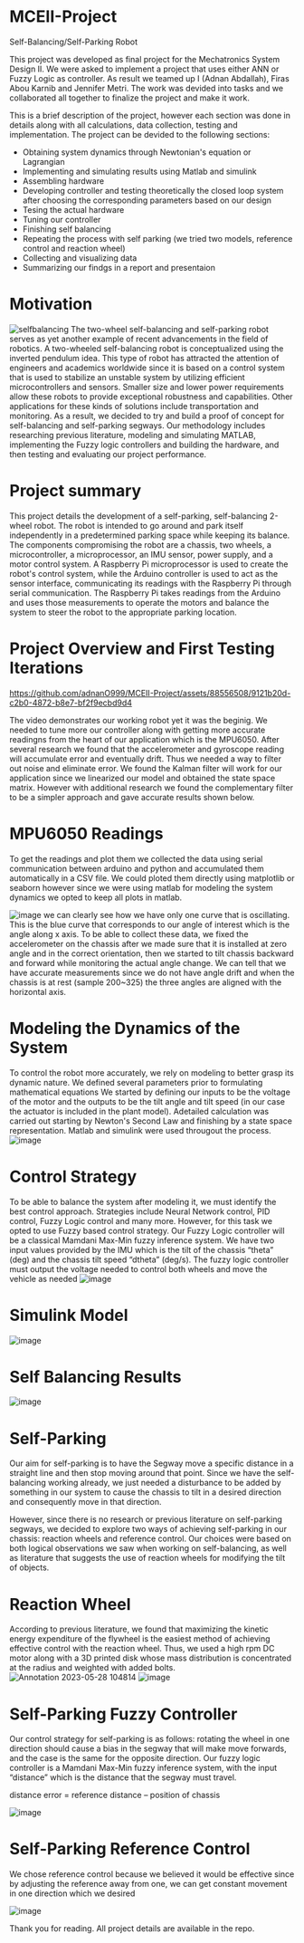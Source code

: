# MCEII-Project
Self-Balancing/Self-Parking Robot 

This project was developed as final project for the Mechatronics System Design II. We were asked to implement a project that uses either ANN or Fuzzy Logic as controller. As result we teamed up I (Adnan Abdallah), Firas Abou Karnib and Jennifer Metri. The work was devided into tasks and we collaborated all together to finalize the project and make it work. 

This is a brief description of the project, however each section was done in details along with all calculations, data collection, testing and implementation.
The project can be devided to the following sections:
* Obtaining system dynamics through Newtonian's equation or Lagrangian
* Implementing and simulating results using Matlab and simulink
* Assembling hardware
* Developing controller and testing theoretically the closed loop system after choosing the corresponding parameters based on our design
* Tesing the actual hardware
* Tuning our controller
* Finishing self balancing
* Repeating the process with self parking (we tried two models, reference control and reaction wheel)
* Collecting and visualizing data
* Summarizing our findgs in a report and presentaion
 

# Motivation
![selfbalancing](https://github.com/adnanO999/MCEII-Project/assets/88556508/9570f2c9-1389-4a82-8e89-6e6acecf86a0)
The two-wheel self-balancing and self-parking robot serves as yet another example of recent advancements in the field of robotics. A two-wheeled self-balancing robot is conceptualized using the inverted pendulum idea. This type of robot has attracted the attention of engineers and academics worldwide since it is based on a control system that is used to stabilize an unstable system by utilizing efficient microcontrollers and sensors. Smaller size and lower power requirements allow these robots to provide exceptional robustness and capabilities. Other applications for these kinds of solutions include transportation and monitoring. As a result, we decided to try and build a proof of concept for self-balancing and self-parking segways. Our methodology includes researching previous literature, modeling and simulating MATLAB, implementing the Fuzzy logic controllers and building the hardware, and then testing and evaluating our project performance.

# Project summary

This project details the development of a self-parking, self-balancing 2-wheel robot. The robot is intended to go around and park itself independently in a predetermined parking space while keeping its balance. The components compromising the robot are a chassis, two wheels, a microcontroller, a microprocessor, an IMU sensor, power supply, and a motor control system. A Raspberry Pi microprocessor is used to create the robot's control system, while the Arduino controller is used to act as the sensor interface, communicating its readings with the Raspberry Pi through serial communication. The Raspberry Pi takes readings from the Arduino and uses those measurements to operate the motors and balance the system to steer the robot to the appropriate parking location.


# Project Overview and First Testing Iterations
https://github.com/adnanO999/MCEII-Project/assets/88556508/9121b20d-c2b0-4872-b8e7-bf2f9ecbd9d4

The video demonstrates our working robot yet it was the beginig. We needed to tune more our controller along with getting more accurate readingns from the heart of our application which is the MPU6050. After several research we found that the accelerometer and gyroscope reading will accumulate error and eventually drift. Thus we needed a way to filter out noise and eliminate error. We found the Kalman filter will work for our application since we linearized our model and obtained the state space matrix. However with additional research we found the complementary filter to be a simpler approach and gave accurate results shown below.

# MPU6050 Readings 
To get the readings and plot them we collected the data using serial communication between arduino and python and accumulated them automatically in a CSV file. We could ploted them directly using matplotlib or seaborn however since we were using matlab for modeling the system dynamics we opted to keep all plots in matlab.

![image](https://github.com/adnanO999/MCEII-Project/assets/88556508/1a76a74f-060b-405e-929b-6d4012c55564)
we can clearly see how we have only one curve that is oscillating. This is the blue curve that corresponds to our angle of interest which is the angle along x axis. To be able to collect these data, we fixed the accelerometer on the chassis after we made sure that it is installed at zero angle and in the correct orientation, then we started to tilt chassis backward and forward while monitoring the actual angle change. We can tell that we have accurate measurements since we do not have angle drift and when the chassis is at rest (sample 200~325) the three angles are aligned with the horizontal axis.

# Modeling the Dynamics of the System
To control the robot more accurately, we rely on modeling to better grasp its dynamic nature. We defined several parameters prior to formulating mathematical equations
We started by defining our inputs to be the voltage of the motor and the outputs to be the tilt angle and tilt speed (in our case the actuator is included in the plant model). Adetailed calculation was carried out starting by Newton's Second Law and finishing by a state space representation. Matlab and simulink were used througout the process.
![image](https://github.com/adnanO999/MCEII-Project/assets/88556508/c282fabc-2b09-42a7-9a8c-6b0efdddf66a)

# Control Strategy
To be able to balance the system after modeling it, we must identify the best control approach. Strategies include Neural Network control, PID control, Fuzzy Logic control and many more. However, for this task we opted to use Fuzzy based control strategy.
Our Fuzzy Logic controller will be a classical Mamdani Max-Min fuzzy inference system. We have two input values provided by the IMU which is the tilt of the chassis “theta” (deg) and the chassis tilt speed “dtheta” (deg/s). The fuzzy logic controller must output the voltage needed to control both wheels and move the vehicle as needed
![image](https://github.com/adnanO999/MCEII-Project/assets/88556508/6bbbd398-09f4-4cce-9f75-60e17e7faa61)

# Simulink Model
![image](https://github.com/adnanO999/MCEII-Project/assets/88556508/c99be785-7c50-489b-a6d4-dbd13ad0fdf8)

# Self Balancing Results
![image](https://github.com/adnanO999/MCEII-Project/assets/88556508/5cfa5946-3d5f-4585-990b-2f2024612ae9)

# Self-Parking

Our aim for self-parking is to have the Segway move a specific distance in a straight line and then stop moving around that point. Since we have the self-balancing working already, we just needed a disturbance to be added by something in our system to cause the chassis to tilt in a desired direction and consequently move in that direction. 

However, since there is no research or previous literature on self-parking segways, we decided to explore two ways of achieving self-parking in our chassis: reaction wheels and reference control. Our choices were based on both logical observations we saw when working on self-balancing, as well as literature that suggests the use of reaction wheels for modifying the tilt of objects.


# Reaction Wheel
According to previous literature, we found that maximizing the kinetic energy expenditure of the flywheel is the easiest method of achieving effective control with the reaction wheel. Thus, we used a high rpm DC motor along with a 3D printed disk whose mass distribution is concentrated at the radius and weighted with added bolts.
![Annotation 2023-05-28 104814](https://github.com/adnanO999/MCEII-Project/assets/88556508/425f78ca-01ca-4a39-8256-bd27b1e86a58)
![image](https://github.com/adnanO999/MCEII-Project/assets/88556508/bb700b5f-d68b-431b-b2c7-3ccd45f44c80)

# Self-Parking Fuzzy Controller

Our control strategy for self-parking is as follows: rotating the wheel in one direction should cause a bias in the segway that will make move forwards, and the case is the same for the opposite direction. Our fuzzy logic controller is a Mamdani Max-Min fuzzy inference system, with the input “distance” which is the distance that the segway must travel. 

distance error = reference distance – position of chassis

![image](https://github.com/adnanO999/MCEII-Project/assets/88556508/21a24c7b-0627-43a5-b719-cbef33d9cb59)

# Self-Parking Reference Control
We chose reference control because we believed it would be effective since by adjusting the reference away from one, we can get constant movement in one direction which we desired

![image](https://github.com/adnanO999/MCEII-Project/assets/88556508/dc0522b1-5ac7-400a-8573-4363aee60aa7)


Thank you for reading. All project details are available in the repo.
